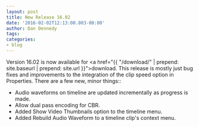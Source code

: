 ```yaml
---
layout: post
title: New Release 16.02
date: '2016-02-02T12:13:00.003-08:00'
author: Dan Dennedy
tags:
categories:
- blog
---
```


Version 16.02 is now available for <a href="{{  "/download/" | prepend: site.baseurl | prepend: site.url }}">download</a>. This release is mostly just bug fixes and improvements to the integration of the clip speed option in Properties. There are a few new, minor things::

* Audio waveforms on timeline are updated incrementally as progress is made.
* Allow dual pass encoding for CBR.
* Added Show Video Thumbnails option to the timeline menu.
* Added Rebuild Audio Waveform to a timeline clip's context menu.

